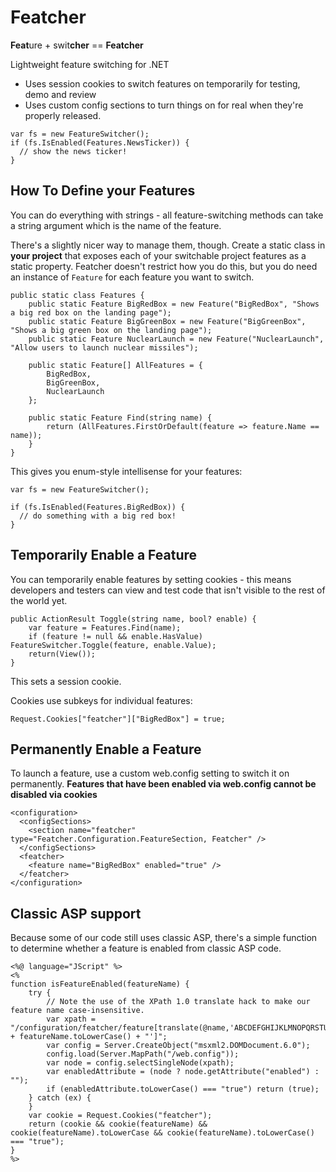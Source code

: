 Featcher
========

**Feat**ure + swit**cher** == **Featcher**


Lightweight feature switching for .NET

* Uses session cookies to switch features on temporarily for testing, demo and review
* Uses custom config sections to turn things on for real when they're properly released.

```
var fs = new FeatureSwitcher();
if (fs.IsEnabled(Features.NewsTicker)) {
  // show the news ticker!
}
```

How To Define your Features
---------------------------

You can do everything with strings - all feature-switching methods can take a string argument which is the name of the feature.

There's a slightly nicer way to manage them, though. Create a static class in **your project** that exposes each of your switchable project features as a static property. Featcher doesn't restrict how you do this, but you do need an instance of `Feature` for each feature you want to switch.

    public static class Features {
        public static Feature BigRedBox = new Feature("BigRedBox", "Shows a big red box on the landing page");
        public static Feature BigGreenBox = new Feature("BigGreenBox", "Shows a big green box on the landing page");
        public static Feature NuclearLaunch = new Feature("NuclearLaunch", "Allow users to launch nuclear missiles");

        public static Feature[] AllFeatures = {
            BigRedBox,
            BigGreenBox,
            NuclearLaunch
        };

        public static Feature Find(string name) {
            return (AllFeatures.FirstOrDefault(feature => feature.Name == name));
        }
    }

This gives you enum-style intellisense for your features:

    var fs = new FeatureSwitcher();
    
    if (fs.IsEnabled(Features.BigRedBox)) {
      // do something with a big red box!
    }

Temporarily Enable a Feature
----------------------------

You can temporarily enable features by setting cookies - this means developers and testers can view and test code that isn't visible to the rest of the world yet.

    public ActionResult Toggle(string name, bool? enable) {
        var feature = Features.Find(name);
        if (feature != null && enable.HasValue) FeatureSwitcher.Toggle(feature, enable.Value);
		return(View());
    }

This sets a session cookie.

Cookies use subkeys for individual features:

    Request.Cookies["featcher"]["BigRedBox"] = true;

Permanently Enable a Feature
----------------------------

To launch a feature, use a custom web.config setting to switch it on permanently. **Features that have been enabled via web.config cannot be disabled via cookies**

    <configuration>
      <configSections>
        <section name="featcher" type="Featcher.Configuration.FeatureSection, Featcher" />
      </configSections>
      <featcher>
        <feature name="BigRedBox" enabled="true" />
      </featcher>
    </configuration>

Classic ASP support
-------------------

Because some of our code still uses classic ASP, there's a simple function to determine whether a feature is enabled from classic ASP code.

    <%@ language="JScript" %>
    <%
    function isFeatureEnabled(featureName) {
        try {
            // Note the use of the XPath 1.0 translate hack to make our feature name case-insensitive.
            var xpath = "/configuration/featcher/feature[translate(@name,'ABCDEFGHIJKLMNOPQRSTUVWXYZ','abcdefghijklmnopqrstuvwxyz')='" + featureName.toLowerCase() + "']";
            var config = Server.CreateObject("msxml2.DOMDocument.6.0");
            config.load(Server.MapPath("/web.config"));
            var node = config.selectSingleNode(xpath);
            var enabledAttribute = (node ? node.getAttribute("enabled") : "");
            if (enabledAttribute.toLowerCase() === "true") return (true);
        } catch (ex) {
        }
        var cookie = Request.Cookies("featcher");
        return (cookie && cookie(featureName) && cookie(featureName).toLowerCase && cookie(featureName).toLowerCase() === "true");
    }
    %>







